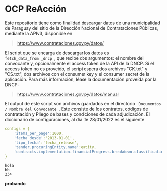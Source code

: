 # OCP ReAcción

Este repositorio tiene como finalidad descargar datos de una municipalidad de Paraguay del sitio de la
Dirección Nacional de Contrataciones Públicas, mediante la APIv3, disponible en 

> https://www.contrataciones.gov.py/datos/

El script que se encarga de descargar los datos es <code> fetch_data_from _dncp </code>, que recibe dos argumentos: el nombre del convocante y, opcionalmente el access token de la API de la DNCP. Si el access token no es proveido, el script espera dos archivos "CK.txt" y "CS.txt", dos archivos con el consumer key y el consumer secret de la aplicación. Para más información, léase la documentación proveída por la DNCP:

> https://www.contrataciones.gov.py/datos/manual

El output de este script son archivos guardados en el directorio <code> Documentos / Nombre del Convocante </code>. Este consiste de los contratos, códigos de contratación y Pliego de bases y condiciones de cada adjudicación. El diccionario de configuraciones, al dia de 28/01/2022 es el siguiente

```yaml
configs = {
    'items_per_page':1000,
    'fecha_desde':'2013-01-01',
    'tipo_fecha':'fecha_release',
    'tender.procuringEntity.name':entity,
    'contracts.implementation.financialProgress.breakdown.classifications.financiador':3
}
```

    hola
    bb
    234

**probando**